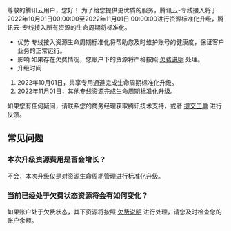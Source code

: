 ﻿尊敬的腾讯云用户，您好！
为了给您提供更优质的服务，腾讯云-专线接入将于2022年10月01日00:00:00至2022年11月01日 00:00:00进行资源标准化升级，腾讯云-专线接入所有资源的生命周期将标准化。
 - 优势
专线接入资源生命周期标准化将帮助您及时维护账号的健康度，保证客户业务的正常运行。
 - 影响
如果存在欠费情况，您账户下的资源将严格按照 [欠费说明](https://cloud.tencent.com/document/product/216/36627) 处理。
 - 升级时间
  1. 2022年10月01日，共享专用通道完成生命周期标准化升级。
  2. 2022年11月01日，其他专线资源完成生命周期标准化升级。

如果您有任何疑问，请联系您的商务经理获取腾讯技术支持，或者 [提交工单](https://console.cloud.tencent.com/workorder/category) 进行反馈。

## 常见问题
### 本次升级资源费用是否会增长？
不会，本次升级仅是对资源生命周期管理进行标准化升级。
### 当前已经处于欠费状态资源将会有如何变化？
如果账户处于欠费状态，其下资源将按照 [欠费说明](https://cloud.tencent.com/document/product/216/36627) 进行处理，请您及时检查您的账户余额。
